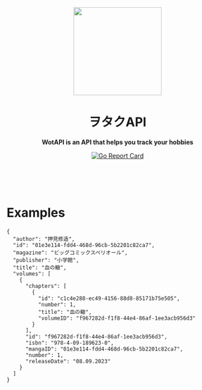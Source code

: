 <div align="center">
	<img src="https://avatars.githubusercontent.com/u/123919279?s=400&u=aee8c270d9270fd610a148ca28f4e46344732f95&v=4" width="200" height="200">
	<h1>ヲタクAPI</h1>
	<p>
		<b>WotAPI is an API that helps you track your hobbies</b>
	</p>
  <p>
    <a href="https://goreportcard.com/report/github.com/stianfro/wotapi">
      <img src="https://goreportcard.com/badge/github.com/stianfro/wotapi" alt="Go Report Card">
    </a>
  </p>
	<br>
	<br>
	<br>
</div>

# Examples 
```
{
  "author": "押見修造",
  "id": "01e3e114-fdd4-468d-96cb-5b2201c82ca7",
  "magazine": "ビッグコミックスペリオール",
  "publisher": "小学館",
  "title": "血の轍",
  "volumes": [
    {
      "chapters": [
        {
          "id": "c1c4e288-ec49-4156-88d8-85171b75e505",
          "number": 1,
          "title": "血の轍",
          "volumeID": "f967282d-f1f8-44e4-86af-1ee3acb956d3"
        }
      ],
      "id": "f967282d-f1f8-44e4-86af-1ee3acb956d3",
      "isbn": "978-4-09-189623-0",
      "mangaID": "01e3e114-fdd4-468d-96cb-5b2201c82ca7",
      "number": 1,
      "releaseDate": "08.09.2023"
    }
  ]
}
```
